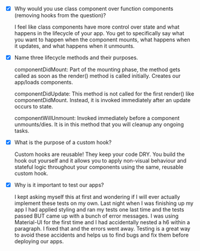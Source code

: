 - [x] Why would you use class component over function components (removing hooks from the question)?

  I feel like class components have more control over state and what happens in the lifecycle of your app. You get to specifically say what you want to happen when the component mounts, what happens when it updates, and what happens when it unmounts.

- [x] Name three lifecycle methods and their purposes.

  componentDidMount: Part of the mounting phase, the method gets called as soon as the render() method is called initially. Creates our app/loads components.

  componentDidUpdate: This method is not called for the first render() like componentDidMount. Instead, it is invoked immediately after an update occurs to state.

  componentWillUnmount: Invoked immediately before a component unmounts/dies. It is in this method that you will cleanup any ongoing tasks.

- [x] What is the purpose of a custom hook?

  Custom hooks are reusable! They keep your code DRY. You build the hook out yourself and it allows you to apply non-visual behaviour and stateful logic throughout your components using the same, reusable custom hook. 

- [x] Why is it important to test our apps?

  I kept asking myself this at first and wondering if I will ever actually implement these tests on my own. Last night when I was finishing up my app I had applied styling and ran my tests one last time and the tests passed BUT came up with a bunch of error messages. I was using Material-UI for the first time and I had accidentally nested a h6 within a paragraph. I fixed that and the errors went away. Testing is a great way to avoid these accidents and helps us to find bugs and fix them before deploying our apps.